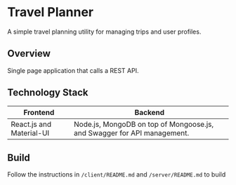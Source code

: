 # Travel Planner

A simple travel planning utility for managing trips and user profiles.  

## Overview 
Single page application that calls a REST API. 


## Technology Stack

 | Frontend                      |  Backend                                                                 |
 | ------------------------------|--------------------------------------------------------------------------|
 | React.js and Material-UI      |Node.js, MongoDB on top of Mongoose.js, and Swagger for API management.   |
 
## Build
Follow the instructions in `/client/README.md` and `/server/README.md` to build 